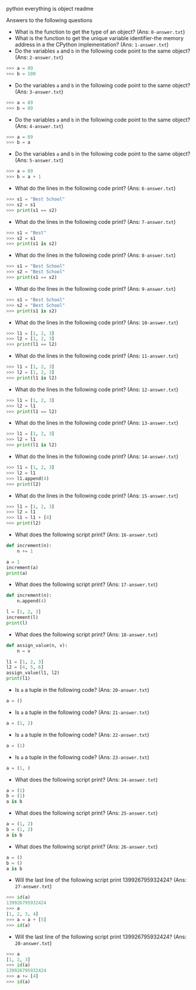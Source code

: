 python everything is object readme

Answers to the following questions
- What is the function to get the type of an object? (Ans: `0-answer.txt`)
- What is the function to get the unique variable identifier-the memory address in a the CPython implementation? (Ans: `1-answer.txt`)
- Do the variables `a` and `b` in the following code point to the same object? (Ans: `2-answer.txt`)
```python
>>> a = 89
>>> b = 100
```
- Do the variables `a` and `b` in the following code point to the same object? (Ans: `3-answer.txt`)
```python
>>> a = 89
>>> b = 89
```
- Do the variables `a` and `b` in the following code point to the same object? (Ans: `4-answer.txt`)
```python
>>> a = 89
>>> b = a
```
- Do the variables `a` and `b` in the following code point to the same object? (Ans: `5-answer.txt`)
```python
>>> a = 89
>>> b = a + 1
```
- What do the lines in the following code print? (Ans: `6-answer.txt`)
```python
>>> s1 = "Best School"
>>> s2 = s1
>>> print(s1 == s2)
```
- What do the lines in the following code print? (Ans: `7-answer.txt`)
```python
>>> s1 = "Best"
>>> s2 = s1
>>> print(s1 is s2)
```
- What do the lines in the following code print? (Ans: `8-answer.txt`)
```python
>>> s1 = "Best School"
>>> s2 = "Best School"
>>> print(s1 == s2)
```
- What do the lines in the following code print? (Ans: `9-answer.txt`)
```python
>>> s1 = "Best School"
>>> s2 = "Best School"
>>> print(s1 is s2)
```
- What do the lines in the following code print? (Ans: `10-answer.txt`)
```python
>>> l1 = [1, 2, 3]
>>> l2 = [1, 2, 3]
>>> print(l1 == l2)
```
- What do the lines in the following code print? (Ans: `11-answer.txt`)
```python
>>> l1 = [1, 2, 3]
>>> l2 = [1, 2, 3]
>>> print(l1 is l2)
```
- What do the lines in the following code print? (Ans: `12-answer.txt`)
```python
>>> l1 = [1, 2, 3]
>>> l2 = l1
>>> print(l1 == l2)
```
- What do the lines in the following code print? (Ans: `13-answer.txt`)
```python
>>> l1 = [1, 2, 3]
>>> l2 = l1
>>> print(l1 is l2)
```
- What do the lines in the following code print? (Ans: `14-answer.txt`)
```python
>>> l1 = [1, 2, 3]
>>> l2 = l1
>>> l1.append(4)
>>> print(l2)
```
- What do the lines in the following code print? (Ans: `15-answer.txt`)
```python
>>> l1 = [1, 2, 3]
>>> l2 = l1
>>> l1 = l1 + [4]
>>> print(l2)
```
- What does the following script print? (Ans: `16-answer.txt`)
```python
def increment(n):
    n += 1

a = 1
increment(a)
print(a)
```
- What does the following script print? (Ans: `17-answer.txt`)
```python
def increment(n):
    n.append(4)

l = [1, 2, 3]
increment(l)
print(l)
```
- What does the following script print? (Ans: `18-answer.txt`)
```python
def assign_value(n, v):
    n = v

l1 = [1, 2, 3]
l2 = [4, 5, 6]
assign_value(l1, l2)
print(l1)
```
- Is `a` a tuple in the following code? (Ans: `20-answer.txt`)
```python
a = ()
```
- Is `a` a tuple in the following code? (Ans: `21-answer.txt`)
```python
a = (1, 2)
```
- Is `a` a tuple in the following code? (Ans: `22-answer.txt`)
```python
a = (1)
```
- Is `a` a tuple in the following code? (Ans: `23-answer.txt`)
```python
a = (1, )
```
- What does the following script print? (Ans: `24-answer.txt`)
```python
a = (1)
b = (1)
a is b
```
- What does the following script print? (Ans: `25-answer.txt`)
```python
a = (1, 2)
b = (1, 2)
a is b
```
- What does the following script print? (Ans: `26-answer.txt`)
```python
a = ()
b = ()
a is b
```
- Will the last line of the following script print 139926795932424? (Ans: `27-answer.txt`)
```python
>>> id(a)
139926795932424
>>> a
[1, 2, 3, 4]
>>> a = a + [5]
>>> id(a)
```
- Will the last line of the following script print 139926795932424? (Ans: `28-answer.txt`)
```python
>>> a
[1, 2, 3]
>>> id(a)
139926795932424
>>> a += [4]
>>> id(a)
```
